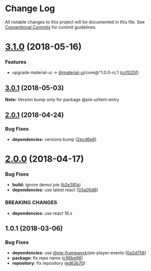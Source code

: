 # Change Log

All notable changes to this project will be documented in this file.
See [Conventional Commits](https://conventionalcommits.org) for commit guidelines.

<a name="3.1.0"></a>
# [3.1.0](https://github.com/pie-framework/pie-ui/compare/@pie-ui/text-entry@3.0.1...@pie-ui/text-entry@3.1.0) (2018-05-16)


### Features

* upgrade material-ui -> [@material-ui](https://github.com/material-ui)/core@^1.0.0-rc.1 ([ccf025f](https://github.com/pie-framework/pie-ui/commit/ccf025f))




<a name="3.0.1"></a>
## [3.0.1](https://github.com/pie-framework/pie-ui/compare/@pie-ui/text-entry@3.0.0...@pie-ui/text-entry@3.0.1) (2018-05-03)




**Note:** Version bump only for package @pie-ui/text-entry

<a name="2.0.1"></a>
## [2.0.1](https://github.com/pie-framework/pie-ui/compare/@pie-ui/text-entry@2.0.0...@pie-ui/text-entry@2.0.1) (2018-04-24)


### Bug Fixes

* **dependencies:** versions bump ([2ecd6e8](https://github.com/pie-framework/pie-ui/commit/2ecd6e8))




<a name="2.0.0"></a>
# [2.0.0](https://github.com/pie-framework/pie-ui/compare/@pie-ui/text-entry@1.0.1...@pie-ui/text-entry@2.0.0) (2018-04-17)


### Bug Fixes

* **build:** ignore demo/.pie ([b2e381a](https://github.com/pie-framework/pie-ui/commit/b2e381a))
* **dependencies:** use latest react ([03a00d6](https://github.com/pie-framework/pie-ui/commit/03a00d6))


### BREAKING CHANGES

* **dependencies:** use react 16.x




<a name="1.0.1"></a>
## 1.0.1 (2018-03-06)


### Bug Fixes

* **dependencies:** use [@pie-framework](https://github.com/pie-framework)/pie-player-events ([0a2d758](https://github.com/pie-framework/pie-ui/commit/0a2d758))
* **package:** fix repo name ([c96be96](https://github.com/pie-framework/pie-ui/commit/c96be96))
* **repository:** fix repository ([ed63b70](https://github.com/pie-framework/pie-ui/commit/ed63b70))
